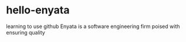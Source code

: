 # hello-enyata
learning to use github
Enyata is a software engineering firm poised with ensuring quality 
